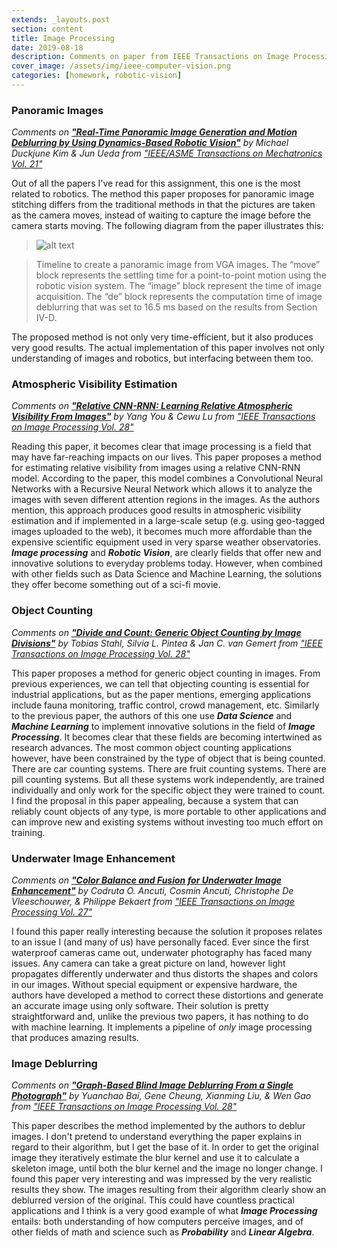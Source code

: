 ```yaml
---
extends: _layouts.post
section: content
title: Image Processing
date: 2019-08-18
description: Comments on paper from IEEE Transactions on Image Processing
cover_image: /assets/img/ieee-computer-vision.png
categories: [homework, robotic-vision]
---
```


### Panoramic Images
_Comments on [**"Real-Time Panoramic Image Generation and Motion Deblurring by Using Dynamics-Based Robotic Vision"**](https://ieeexplore.ieee.org/document/7362211) by Michael Duckjune Kim & Jun Ueda from ["IEEE/ASME Transactions on Mechatronics Vol. 21"](https://ieeexplore.ieee.org/xpl/tocresult.jsp?isnumber=7463574)_

Out of all the papers I've read for this assignment, this one is the most related to robotics. The method this paper proposes for panoramic image stitching differs from the traditional methods in that the pictures are taken as the camera moves, instead of waiting to capture the image before the camera starts moving. The following diagram from the paper illustrates this:

>![alt text](/assets/img/ieee-panoramic-diagram.png)

> Timeline to create a panoramic image from VGA images. The “move” block represents the settling time for a point-to-point motion using the robotic vision system. The “image” block represent the time of image acquisition. The “de” block represents the computation time of image deblurring that was set to 16.5 ms based on the results from Section IV-D.

The proposed method is not only very time-efficient, but it also produces very good results. The actual implementation of this paper involves not only understanding of images and robotics, but interfacing between them too.


### Atmospheric Visibility Estimation
_Comments on [**"Relative CNN-RNN: Learning Relative Atmospheric Visibility From Images"**](https://ieeexplore.ieee.org/document/8412582) by Yang You & Cewu Lu from ["IEEE Transactions on Image Processing Vol. 28"](https://ieeexplore.ieee.org/xpl/tocresult.jsp?isnumber=8468142&punumber=83)_

Reading this paper, it becomes clear that image processing is a field that may have far-reaching impacts on our lives. This paper proposes a method for estimating relative visibility from images using a relative CNN-RNN model. According to the paper, this model combines a Convolutional Neural Networks with a Recursive Neural Network which allows it to analyze the images with seven different attention regions in the images. As the authors mention, this approach produces good results in atmospheric visibility estimation and if implemented in a large-scale setup (e.g. using geo-tagged images uploaded to the web), it becomes much more affordable than the expensive scientific equipment used in very sparse weather observatories. **_Image processing_** and **_Robotic Vision_**, are clearly fields that offer new and innovative solutions to everyday problems today. However, when combined with other fields such as Data Science and Machine Learning, the solutions they offer become something out of a sci-fi movie.


### Object Counting
_Comments on [**"Divide and Count: Generic Object Counting by Image Divisions"**](https://ieeexplore.ieee.org/document/8488575) by Tobias Stahl, Silvia L. Pintea & Jan C. van Gemert from ["IEEE Transactions on Image Processing Vol. 28"](https://ieeexplore.ieee.org/xpl/tocresult.jsp?isnumber=8478029&punumber=83)_

This paper proposes a method for generic object counting in images. From previous experiences, we can tell that objecting counting is essential for industrial applications, but as the paper mentions, emerging applications include fauna monitoring, traffic control, crowd management, etc. Similarly to the previous paper, the authors of this one use **_Data Science_** and **_Machine Learning_** to implement innovative solutions in the field of **_Image Processing_**. It becomes clear that these fields are becoming intertwined as research advances. The most common object counting applications however, have been constrained by the type of object that is being counted. There are car counting systems. There are fruit counting systems. There are pill counting systems. But all these systems work independently, are trained individually and only work for the specific object they were trained to count. I find the proposal in this paper appealing, because a system that can reliably count objects of any type, is more portable to other applications and can improve new and existing systems without investing too much effort on training.


### Underwater Image Enhancement
_Comments on [**"Color Balance and Fusion for Underwater Image Enhancement"**](https://ieeexplore.ieee.org/document/8058463) by Codruta O. Ancuti, Cosmin Ancuti, Christophe De Vleeschouwer, & Philippe Bekaert from ["IEEE Transactions on Image Processing Vol. 27"](https://ieeexplore.ieee.org/xpl/tocresult.jsp?isnumber=8071125&punumber=83)_

I found this paper really interesting because the solution it proposes relates to an issue I (and many of us) have personally faced. Ever since the first waterproof cameras came out, underwater photography has faced many issues. Any camera can take a great picture on land, however light propagates differently underwater and thus distorts the shapes and colors in our images. Without special equipment or expensive hardware, the authors have developed a method to correct these distortions and generate an accurate image using only software. Their solution is pretty straightforward and, unlike the previous two papers, it has nothing to do with machine learning. It implements a pipeline of _only_ image processing that produces amazing results.


### Image Deblurring
_Comments on [**"Graph-Based Blind Image Deblurring From a Single Photograph"**](https://ieeexplore.ieee.org/document/8488519) by Yuanchao Bai, Gene Cheung, Xianming Liu, & Wen Gao from ["IEEE Transactions on Image Processing Vol. 28"](https://ieeexplore.ieee.org/xpl/tocresult.jsp?isnumber=8511005&punumber=83)_

This paper describes the method implemented by the authors to deblur images. I don't pretend to understand everything the paper explains in regard to their algorithm, but I get the base of it. In order to get the original image they iteratively estimate the blur kernel and use it to calculate a skeleton image, until both the blur kernel and the image no longer change. I found this paper very interesting and was impressed by the very realistic results they show. The images resulting from their algorithm clearly show an deblurred version of the original. This could have countless practical applications and I think is a very good example of what _**Image Processing**_ entails: both understanding of how computers perceive images, and of other fields of math and science such as _**Probability**_ and _**Linear Algebra**_.
